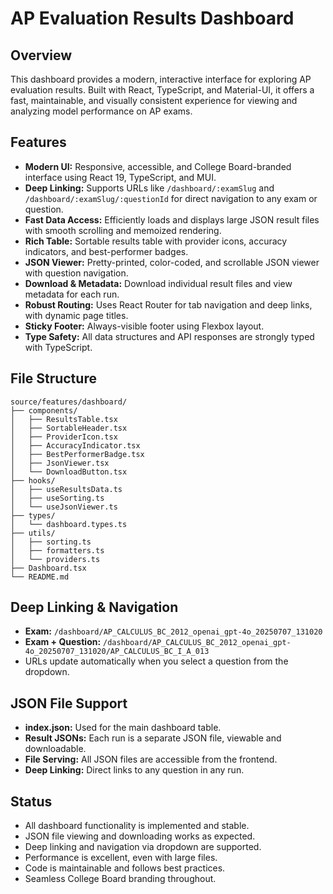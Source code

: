 # AP Evaluation Results Dashboard

## Overview

This dashboard provides a modern, interactive interface for exploring AP evaluation results. Built with React, TypeScript, and Material-UI, it offers a fast, maintainable, and visually consistent experience for viewing and analyzing model performance on AP exams.

## Features

- **Modern UI:** Responsive, accessible, and College Board-branded interface using React 19, TypeScript, and MUI.
- **Deep Linking:** Supports URLs like `/dashboard/:examSlug` and `/dashboard/:examSlug/:questionId` for direct navigation to any exam or question.
- **Fast Data Access:** Efficiently loads and displays large JSON result files with smooth scrolling and memoized rendering.
- **Rich Table:** Sortable results table with provider icons, accuracy indicators, and best-performer badges.
- **JSON Viewer:** Pretty-printed, color-coded, and scrollable JSON viewer with question navigation.
- **Download & Metadata:** Download individual result files and view metadata for each run.
- **Robust Routing:** Uses React Router for tab navigation and deep links, with dynamic page titles.
- **Sticky Footer:** Always-visible footer using Flexbox layout.
- **Type Safety:** All data structures and API responses are strongly typed with TypeScript.

## File Structure

```
source/features/dashboard/
├── components/
│   ├── ResultsTable.tsx
│   ├── SortableHeader.tsx
│   ├── ProviderIcon.tsx
│   ├── AccuracyIndicator.tsx
│   ├── BestPerformerBadge.tsx
│   ├── JsonViewer.tsx
│   └── DownloadButton.tsx
├── hooks/
│   ├── useResultsData.ts
│   ├── useSorting.ts
│   └── useJsonViewer.ts
├── types/
│   └── dashboard.types.ts
├── utils/
│   ├── sorting.ts
│   ├── formatters.ts
│   └── providers.ts
├── Dashboard.tsx
└── README.md
```

## Deep Linking & Navigation

- **Exam:** `/dashboard/AP_CALCULUS_BC_2012_openai_gpt-4o_20250707_131020`
- **Exam + Question:** `/dashboard/AP_CALCULUS_BC_2012_openai_gpt-4o_20250707_131020/AP_CALCULUS_BC_I_A_013`
- URLs update automatically when you select a question from the dropdown.

## JSON File Support

- **index.json:** Used for the main dashboard table.
- **Result JSONs:** Each run is a separate JSON file, viewable and downloadable.
- **File Serving:** All JSON files are accessible from the frontend.
- **Deep Linking:** Direct links to any question in any run.

## Status

- All dashboard functionality is implemented and stable.
- JSON file viewing and downloading works as expected.
- Deep linking and navigation via dropdown are supported.
- Performance is excellent, even with large files.
- Code is maintainable and follows best practices.
- Seamless College Board branding throughout.
